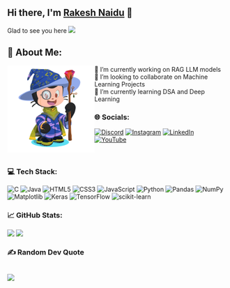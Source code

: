 ## Hi there, I'm <a href="https://github.com/J-Rakesh-Naidu">Rakesh Naidu</a> 👋
 Glad to see you here  [![](https://visitcount.itsvg.in/api?id=J-Rakesh-Naidu&icon=3&color=3)](https://visitcount.itsvg.in)
## 💫 About Me:
<img height=200 align="left" src="https://github.com/J-Rakesh-Naidu/J-Rakesh-Naidu/blob/main/octocat-1716605996309.png"/> 🔭 I’m currently working on RAG LLM models<br>👯 I’m looking to collaborate on Machine Learning Projects<br>🌱 I’m currently learning DSA and Deep Learning

### 🌐 Socials:
[![Discord](https://img.shields.io/badge/Discord-%237289DA.svg?logo=discord&logoColor=white)](https://discord.gg/._.alexandros._.) [![Instagram](https://img.shields.io/badge/Instagram-%23E4405F.svg?logo=Instagram&logoColor=white)](https://instagram.com/pedro_________21) [![LinkedIn](https://img.shields.io/badge/LinkedIn-%230077B5.svg?logo=linkedin&logoColor=white)](https://linkedin.com/in/J-Rakesh-Naidu) [![YouTube](https://img.shields.io/badge/YouTube-%23FF0000.svg?logo=YouTube&logoColor=white)](https://youtu.be/dQw4w9WgXcQ?feature=shared) 

<br>

### 💻 Tech Stack:
 ![C](https://img.shields.io/badge/c-%2300599C.svg?style=plastic&logo=c&logoColor=white) ![Java](https://img.shields.io/badge/java-%23ED8B00.svg?style=plastic&logo=openjdk&logoColor=white) ![HTML5](https://img.shields.io/badge/html5-%23E34F26.svg?style=plastic&logo=html5&logoColor=white) ![CSS3](https://img.shields.io/badge/css3-%231572B6.svg?style=plastic&logo=css3&logoColor=white) ![JavaScript](https://img.shields.io/badge/javascript-%23323330.svg?style=plastic&logo=javascript&logoColor=%23F7DF1E) ![Python](https://img.shields.io/badge/python-3670A0?style=plastic&logo=python&logoColor=ffdd54) ![Pandas](https://img.shields.io/badge/pandas-%23150458.svg?style=plastic&logo=pandas&logoColor=white) ![NumPy](https://img.shields.io/badge/numpy-%23013243.svg?style=plastic&logo=numpy&logoColor=white) ![Matplotlib](https://img.shields.io/badge/Matplotlib-%23ffffff.svg?style=plastic&logo=Matplotlib&logoColor=black) ![Keras](https://img.shields.io/badge/Keras-%23D00000.svg?style=plastic&logo=Keras&logoColor=white) ![TensorFlow](https://img.shields.io/badge/TensorFlow-%23FF6F00.svg?style=plastic&logo=TensorFlow&logoColor=white) ![scikit-learn](https://img.shields.io/badge/scikit--learn-%23F7931E.svg?style=plastic&logo=scikit-learn&logoColor=white)


### 📈 GitHub Stats:
<img height="180px" src="https://github-readme-stats.vercel.app/api?username=J-Rakesh-Naidu&show_icons=true&theme=cobalt&hide=issues&hide_border=true&count_private=true&include_all_commits=true" /> <img height="180px" src="https://github-readme-stats.vercel.app/api/top-langs/?username=J-Rakesh-Naidu&theme=cobalt&show_icons=true&hide_border=true&include_all_commits=true&count_private=true&hide=issues&layout=compact" />

### ✍️ Random Dev Quote
![](https://quotes-github-readme.vercel.app/api?type=horizontal&theme=dark)
---

<!-- Proudly created with GPRM ( https://gprm.itsvg.in ) -->
